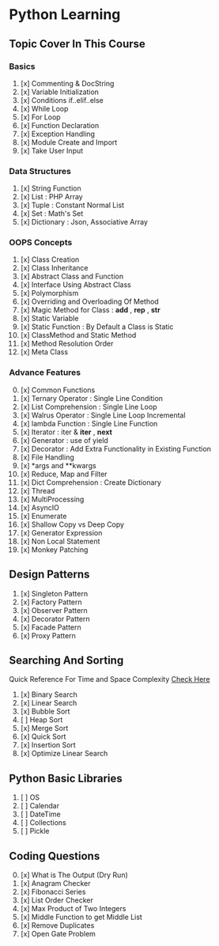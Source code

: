 # Python Learning

## Topic Cover In This Course

### Basics

01. [x] Commenting & DocString
02. [x] Variable Initialization
03. [x] Conditions if..elif..else
04. [x] While Loop
05. [x] For Loop
06. [x] Function Declaration
07. [x] Exception Handling
08. [x] Module Create and Import
09. [x] Take User Input

### Data Structures

01. [x] String Function
02. [x] List : PHP Array
03. [x] Tuple : Constant Normal List
04. [x] Set : Math's Set
05. [x] Dictionary : Json, Associative Array

### OOPS Concepts

01. [x] Class Creation
02. [x] Class Inheritance
03. [x] Abstract Class and Function
04. [x] Interface Using Abstract Class
05. [x] Polymorphism
06. [x] Overriding and Overloading Of Method
07. [x] Magic Method for Class : __add__ , __rep__ , __str__
08. [x] Static Variable
09. [x] Static Function : By Default a Class is Static
10. [x] ClassMethod and Static Method
11. [x] Method Resolution Order
12. [x] Meta Class

### Advance Features

00. [x] Common Functions
01. [x] Ternary Operator : Single Line Condition
02. [x] List Comprehension : Single Line Loop
03. [x] Walrus Operator : Single Line Loop Incremental
04. [x] lambda Function : Single Line Function
05. [x] Iterator : iter & __iter__ , __next__
06. [x] Generator : use of yield
07. [x] Decorator : Add Extra Functionality in Existing Function
08. [x] File Handling
09. [x] *args and **kwargs
10. [x] Reduce, Map and Filter
11. [x] Dict Comprehension : Create Dictionary
12. [x] Thread
13. [x] MultiProcessing
14. [x] AsyncIO
15. [x] Enumerate
16. [x] Shallow Copy vs Deep Copy
17. [x] Generator Expression
18. [x] Non Local Statement
19. [x] Monkey Patching

## Design Patterns

01. [x] Singleton Pattern
02. [x] Factory Pattern
03. [x] Observer Pattern
04. [x] Decorator Pattern
05. [x] Facade Pattern
06. [x] Proxy Pattern

## Searching And Sorting

Quick Reference For Time and Space Complexity [Check Here](searching_sorting/algorithm_cheat_sheet.md)

01. [x] Binary Search
02. [x] Linear Search
03. [x] Bubble Sort
04. [ ] Heap Sort
05. [x] Merge Sort
06. [x] Quick Sort
07. [x] Insertion Sort
08. [x] Optimize Linear Search

## Python Basic Libraries

01. [ ] OS
02. [ ] Calendar
03. [ ] DateTime
04. [ ] Collections
05. [ ] Pickle

## Coding Questions

00. [x] What is The Output (Dry Run)
01. [x] Anagram Checker
02. [x] Fibonacci Series
03. [x] List Order Checker
04. [x] Max Product of Two Integers
05. [x] Middle Function to get Middle List
06. [x] Remove Duplicates
07. [x] Open Gate Problem